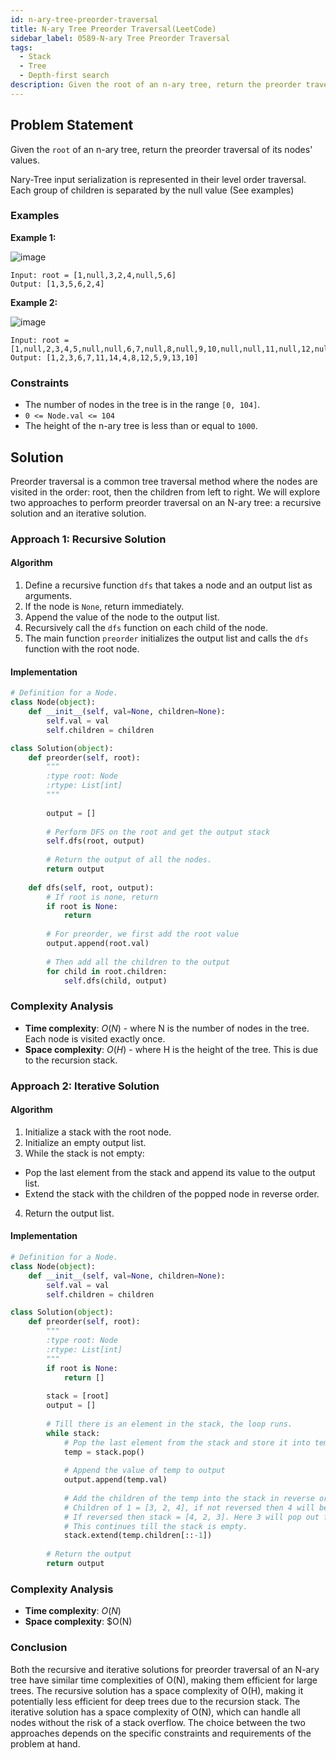 ```yaml
---
id: n-ary-tree-preorder-traversal
title: N-ary Tree Preorder Traversal(LeetCode)
sidebar_label: 0589-N-ary Tree Preorder Traversal
tags:
  - Stack
  - Tree
  - Depth-first search
description: Given the root of an n-ary tree, return the preorder traversal of its nodes' values.
---
```


## Problem Statement

Given the `root` of an n-ary tree, return the preorder traversal of its nodes' values.

Nary-Tree input serialization is represented in their level order traversal. Each group of children is separated by the null value (See examples)

### Examples

**Example 1:**

![image](https://github.com/PradnyaGaitonde/codeharborhub.github.io/assets/116059908/10ac19a3-6628-46b8-99fe-1da89fa67210)

```plaintext
Input: root = [1,null,3,2,4,null,5,6]
Output: [1,3,5,6,2,4]
```

**Example 2:**

![image](https://github.com/PradnyaGaitonde/codeharborhub.github.io/assets/116059908/b40bd1b8-ad90-47fc-b034-7aa97b4ca6a6)

```plaintext
Input: root = [1,null,2,3,4,5,null,null,6,7,null,8,null,9,10,null,null,11,null,12,null,13,null,null,14]
Output: [1,2,3,6,7,11,14,4,8,12,5,9,13,10]
```

### Constraints

- The number of nodes in the tree is in the range `[0, 104]`.
- `0 <= Node.val <= 104`
- The height of the n-ary tree is less than or equal to `1000`.

## Solution

Preorder traversal is a common tree traversal method where the nodes are visited in the order: root, then the children from left to right. We will explore two approaches to perform preorder traversal on an N-ary tree: a recursive solution and an iterative solution.

### Approach 1: Recursive Solution

#### Algorithm

1. Define a recursive function `dfs` that takes a node and an output list as arguments.
2. If the node is `None`, return immediately.
3. Append the value of the node to the output list.
4. Recursively call the `dfs` function on each child of the node.
5. The main function `preorder` initializes the output list and calls the `dfs` function with the root node.

#### Implementation

```Python
# Definition for a Node.
class Node(object):
    def __init__(self, val=None, children=None):
        self.val = val
        self.children = children

class Solution(object):
    def preorder(self, root):
        """
        :type root: Node
        :rtype: List[int]
        """
        
        output = []
        
        # Perform DFS on the root and get the output stack
        self.dfs(root, output)
        
        # Return the output of all the nodes.
        return output
    
    def dfs(self, root, output):
        # If root is none, return 
        if root is None:
            return
        
        # For preorder, we first add the root value
        output.append(root.val)
        
        # Then add all the children to the output
        for child in root.children:
            self.dfs(child, output)
```

### Complexity Analysis

- **Time complexity**: $O(N)$ - where N is the number of nodes in the tree. Each node is visited exactly once.
- **Space complexity**: $O(H)$ - where H is the height of the tree. This is due to the recursion stack.

### Approach 2: Iterative Solution

#### Algorithm

1. Initialize a stack with the root node.
2. Initialize an empty output list.
3. While the stack is not empty:
* Pop the last element from the stack and append its value to the output list.
* Extend the stack with the children of the popped node in reverse order.
4. Return the output list.
  
#### Implementation 

```Python
# Definition for a Node.
class Node(object):
    def __init__(self, val=None, children=None):
        self.val = val
        self.children = children

class Solution(object):
    def preorder(self, root):
        """
        :type root: Node
        :rtype: List[int]
        """
        if root is None:
            return []
        
        stack = [root]
        output = []
        
        # Till there is an element in the stack, the loop runs.
        while stack:
            # Pop the last element from the stack and store it into temp.
            temp = stack.pop()
            
            # Append the value of temp to output
            output.append(temp.val)
            
            # Add the children of the temp into the stack in reverse order.
            # Children of 1 = [3, 2, 4], if not reversed then 4 will be popped out first from the stack.
            # If reversed then stack = [4, 2, 3]. Here 3 will pop out first.
            # This continues till the stack is empty.
            stack.extend(temp.children[::-1])
        
        # Return the output
        return output
```

### Complexity Analysis

- **Time complexity**: $O(N)$
- **Space complexity**: $O(N)
  
### Conclusion

Both the recursive and iterative solutions for preorder traversal of an N-ary tree have similar time complexities of O(N), making them efficient for large trees. The recursive solution has a space complexity of O(H), making it potentially less efficient for deep trees due to the recursion stack. The iterative solution has a space complexity of O(N), which can handle all nodes without the risk of a stack overflow. The choice between the two approaches depends on the specific constraints and requirements of the problem at hand.
